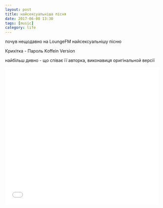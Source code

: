 ```yaml
---
layout: post
title: найсексуальніша пісня
date: 2017-06-08 13:30 
tags: [music]
category: life
---
```

почув нещодавно на LoungeFM найсексуальнішу пісню

Крихітка - Пароль Koffein Version

найбільш дивно - що співає її авторка, виконавиця оригінальной версії

<iframe src="//embedded.dreamwidth.net/?journalid=2833712&moduleid=1&preview=&auth_token=sessionless:1625997600:embedcontent:2833712%261%26:42dd5aa35c5521904e0e9da0c59af4b405ed3742" width="100%" height="450" allowtransparency="true" frameborder="0" class="lj_embedcontent" id="embed_2833712_1" name="embed_2833712_1_2sxhw"></iframe>
